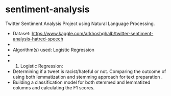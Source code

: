 # sentiment-analysis
Twitter Sentiment Analysis Project using Natural Language Processing.
- Dataset: https://www.kaggle.com/arkhoshghalb/twitter-sentiment-analysis-hatred-speech
- 
- Algorithm(s) used: Logistic Regression
- 
- 1. Logistic Regression: 
- Determining if a tweet is racist/hateful or not. Comparing the outcome of using both lemmatization and stemming approach for text preparation .
- Building a classification model for both stemmed and lemmatized columns and calculating the F1 scores. 
